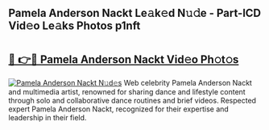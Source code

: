 ## Pamela Anderson Nackt Le𝚊k𝚎d N𝚞𝚍e - Part-lCD Vid𝚎o Le𝚊ks Photos p1nft

# <h2><a href="http://fb3lqp6.evod.top/?m=Pamela+Anderson+Nackt">🔗 👉🔴 Pamela Anderson Nackt Vid𝚎o Ph𝚘t𝚘s</a></h2>

[![Pamela Anderson Nackt N𝚞d𝚎s](https://i.imgur.com/8V9OHl7.gif)](http://fb3lqp6.evod.top/?m=Pamela+Anderson+Nackt)
Web celebrity Pamela Anderson Nackt and multimedia artist, renowned for sharing dance and lifestyle content through solo and collaborative dance routines and brief videos. Respected expert Pamela Anderson Nackt, recognized for their expertise and leadership in their field. 
